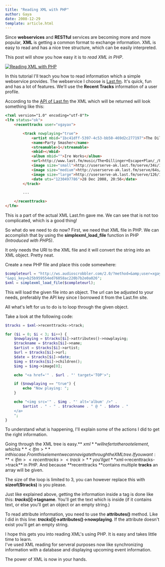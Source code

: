 ```yaml
---
title: "Reading XML with PHP"
author: Gaya
date: 2008-12-29
template: article.html
---
```

Since **webservices** and **RESTful** services are becoming more and more popular, **XML** is getting a common format to exchange information. XML is easy to read and has a nice tree structure, which can be easily interpreted.

This post will show you how easy it is to *read XML in PHP*.

[![Reading XML with PHP](/articles/reading-xml-with-php/xml.jpg "Reading XML with PHP")](/diy/reading-xml-with-php/)

<span class="more"></span>

In this tutorial I'll teach you how to read information which a simple webservice provides. The webservice I choose is [Last.fm](http://www.last.fm/api). It's quick, fun and has a lot of features. We'll use the **Recent Tracks** information of a user profile.

According to the [API of Last.fm](http://www.last.fm/api/) the XML which will be returned will look something like this:


```html
<?xml version="1.0" encoding="utf-8"?>
<lfm status="ok">
    <recenttracks user="xgayax">

        <track nowplaying="true">
            <artist mbid="1bc41dff-5397-4c53-bb50-469d2c277197">The Dillinger Escape Plan</artist>
            <name>Party Smasher</name>
            <streamable>1</streamable>
            <mbid></mbid>
            <album mbid="">Ire Works</album>
            <url>http://www.last.fm/music/The+Dillinger+Escape+Plan/_/Party+Smasher</url>
            <image size="small">http://userserve-ak.last.fm/serve/34s/19117171.jpg</image>
            <image size="medium">http://userserve-ak.last.fm/serve/64s/19117171.jpg</image>
            <image size="large">http://userserve-ak.last.fm/serve/126/19117171.jpg</image>
            <date uts="1230497786">28 Dec 2008, 20:56</date>
        </track>

        ...

    </recenttracks>
</lfm>
```


This is a part of the actual XML Last.fm gave me. We can see that is not too complicated, which is a good thing!

So what do we need to do now? First, we need that XML file in PHP. We can accomplish that by using the **simplexml_load_file** function in PHP *(Introduced with PHP5)*.

It only needs the URI to the XML file and it will convert the string into an XML object. Pretty neat.

Create a new PHP file and place this code somewhere:


```php
$completeurl = "http://ws.audioscrobbler.com/2.0/?method=&amp;user=xgayax" .
"&api_key=b25b959554ed76058ac220b7b2e0a026";
$xml = simplexml_load_file($completeurl);
```


This will load the given file into an object. The url can be adjusted to your needs, preferably the API key since I borrowed it from the Last.fm site.

All what's left for us to do is to loop through the given object.

Take a look at the following code:


```php
$tracks = $xml->recenttracks->track;

for ($i = 0; $i < 3; $i++) {
    $nowplaying = $tracks[$i]->attributes()->nowplaying;
    $trackname = $tracks[$i]->name;
    $artist = $tracks[$i]->artist;
    $url = $tracks[$i]->url;
    $date = $tracks[$i]->date;
    $img = $tracks[$i]->children();
    $img = $img->image[0];

    echo "<a href='" . $url . "' target='TOP'>";

    if ($nowplaying == "true") {
        echo "Now playing: ";
    }

    echo "<img src='" . $img . "' alt='album' />" . 
        $artist . " - " . $trackname . " @ " . $date . "
    </a>
    ";
}
```


To understand what is happening, I'll explain some of the actions I did to get the right information.

Going through the XML tree is easy.** $xml** will refer to the root element, which is **<lfm>** in this case. From this element we can navigate through the XML tree.  
 If you want: **<lfm><recenttracks><track>** you'll get **$xml->recenttracks->track** in PHP. And because **recenttracks **contains multiple **tracks** an array will be given.

The size of the loop is limited to 3, you can however replace this with **sizeof($tracks)** is you please.

Just like explained above, getting the information inside a tag is done like this: **$tracks[$i]->tagname**. You'll get the text which is inside (if it contains text, or else you'll get an object or an empty string.)

To read attribute information, you need to use the **attributes()** method. Like I did in this line: **$tracks[$i]->attributes()->nowplaying**. If the attribute doesn't exist you'll get an empty string.

I hope this gets you into reading XML's using PHP. It is easy and takes little time to learn.  
 I've used XML reading for serveral purposes now like synchronizing information with a database and displaying upcoming event information.

The power of XML is now in your hands.